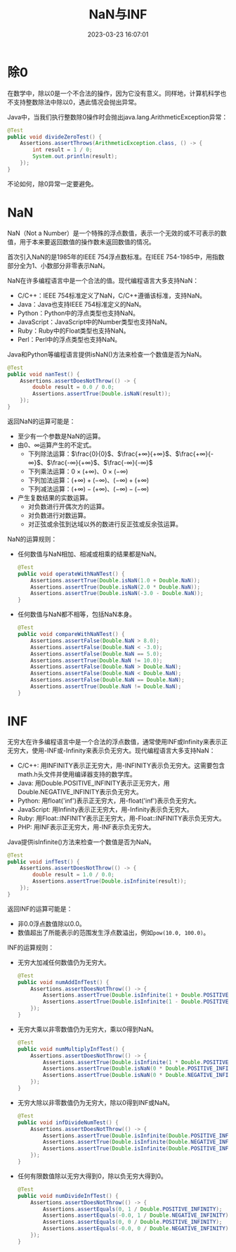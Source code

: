 ﻿---
title: NaN与INF
date: 2023-03-23 16:07:01
summary: 本文分享程序设计中浮点数值运算可能遇到的NaN和INF。
mathjax: true
tags:
- 程序设计
categories:
- 程序设计
---

# 除0

在数学中，除以0是一个不合法的操作，因为它没有意义。同样地，计算机科学也不支持整数除法中除以0，遇此情况会抛出异常。

Java中，当我们执行整数除0操作时会抛出java.lang.ArithmeticException异常：
```java
@Test
public void divideZeroTest() {
    Assertions.assertThrows(ArithmeticException.class, () -> {
        int result = 1 / 0;
        System.out.println(result);
    });
}
```

不论如何，除0异常一定要避免。

# NaN

NaN（Not a Number）是一个特殊的浮点数值，表示一个无效的或不可表示的数值，用于本来要返回数值的操作数未返回数值的情况。

首次引入NaN的是1985年的IEEE 754浮点数标准。在IEEE 754-1985中，用指数部分全为1、小数部分非零表示NaN。

NaN在许多编程语言中是一个合法的值。现代编程语言大多支持NaN：
- C/C++：IEEE 754标准定义了NaN，C/C++遵循该标准，支持NaN。
- Java：Java也支持IEEE 754标准定义的NaN。
- Python：Python中的浮点类型也支持NaN。
- JavaScript：JavaScript中的Number类型也支持NaN。
- Ruby：Ruby中的Float类型也支持NaN。
- Perl：Perl中的浮点类型也支持NaN。

Java和Python等编程语言提供isNaN()方法来检查一个数值是否为NaN。

```java
@Test
public void nanTest() {
    Assertions.assertDoesNotThrow(() -> {
        double result = 0.0 / 0.0;
        Assertions.assertTrue(Double.isNaN(result));
    });
}
```

返回NaN的运算可能是：
- 至少有一个参数是NaN的运算。
- 由$0$、$∞$运算产生的不定式。
    - 下列除法运算：$\frac{0}{0}$、$\frac{+∞}{+∞}$、$\frac{+∞}{-∞}$、$\frac{-∞}{+∞}$、$\frac{-∞}{-∞}$
    - 下列乘法运算：$0×(+∞)$、$0×(−∞)$
    - 下列加法运算：$(+∞)+(−∞)$、$(−∞)+(+∞)$
    - 下列减法运算：$(+∞)-(+∞)$、$(−∞)-(−∞)$
- 产生复数结果的实数运算。
    - 对负数进行开偶次方的运算。
    - 对负数进行对数运算。
    - 对正弦或余弦到达域以外的数进行反正弦或反余弦运算。

NaN的运算规则：
- 任何数值与NaN相加、相减或相乘的结果都是NaN。
    ```java
    @Test
    public void operateWithNaNTest() {
        Assertions.assertTrue(Double.isNaN(1.0 + Double.NaN));
        Assertions.assertTrue(Double.isNaN(2.0 * Double.NaN));
        Assertions.assertTrue(Double.isNaN(-3.0 - Double.NaN));
    }
    ```
- 任何数值与NaN都不相等，包括NaN本身。
    ```java
    @Test
    public void compareWithNaNTest() {
        Assertions.assertFalse(Double.NaN > 8.0);
        Assertions.assertFalse(Double.NaN < -3.0);
        Assertions.assertFalse(Double.NaN == 5.0);
        Assertions.assertTrue(Double.NaN != 10.0);
        Assertions.assertFalse(Double.NaN > Double.NaN);
        Assertions.assertFalse(Double.NaN < Double.NaN);
        Assertions.assertFalse(Double.NaN == Double.NaN);
        Assertions.assertTrue(Double.NaN != Double.NaN);
    }
    ```

# INF

无穷大在许多编程语言中是一个合法的浮点数值，通常使用INF或Infinity来表示正无穷大，使用-INF或-Infinity来表示负无穷大。现代编程语言大多支持NaN：
- C/C++: 用INFINITY表示正无穷大，用-INFINITY表示负无穷大。这需要包含math.h头文件并使用编译器支持的数学库。
- Java: 用Double.POSITIVE_INFINITY表示正无穷大，用Double.NEGATIVE_INFINITY表示负无穷大。
- Python: 用float('inf')表示正无穷大，用-float('inf')表示负无穷大。
- JavaScript: 用Infinity表示正无穷大，用-Infinity表示负无穷大。
- Ruby: 用Float::INFINITY表示正无穷大，用-Float::INFINITY表示负无穷大。
- PHP: 用INF表示正无穷大，用-INF表示负无穷大。

Java提供isInfinite()方法来检查一个数值是否为NaN。
```java
@Test
public void infTest() {
    Assertions.assertDoesNotThrow(() -> {
        double result = 1.0 / 0.0;
        Assertions.assertTrue(Double.isInfinite(result));
    });
}
```

返回INF的运算可能是：
- 非0.0浮点数值除以0.0。
- 数值超出了所能表示的范围发生浮点数溢出，例如`pow(10.0, 100.0)`。

INF的运算规则：
- 无穷大加减任何数值仍为无穷大。
    ```java
    @Test
    public void numAddInfTest() {
        Assertions.assertDoesNotThrow(() -> {
            Assertions.assertTrue(Double.isInfinite(1 + Double.POSITIVE_INFINITY));
            Assertions.assertTrue(Double.isInfinite(1 - Double.POSITIVE_INFINITY));
        });
    }
    ```
- 无穷大乘以非零数值仍为无穷大，乘以0得到NaN。
    ```java
    @Test
    public void numMultiplyInfTest() {
        Assertions.assertDoesNotThrow(() -> {
            Assertions.assertTrue(Double.isInfinite(1 * Double.POSITIVE_INFINITY));
            Assertions.assertTrue(Double.isNaN(0 * Double.POSITIVE_INFINITY));
            Assertions.assertTrue(Double.isNaN(0 * Double.NEGATIVE_INFINITY));
        });
    }
    ```
- 无穷大除以非零数值仍为无穷大，除以0得到INF或NaN。
    ```java
    @Test
    public void infDivideNumTest() {
        Assertions.assertDoesNotThrow(() -> {
            Assertions.assertTrue(Double.isInfinite(Double.POSITIVE_INFINITY / 1));
            Assertions.assertTrue(Double.isInfinite(Double.NEGATIVE_INFINITY / 1));
            Assertions.assertTrue(Double.isInfinite(Double.POSITIVE_INFINITY / 0));
        });
    }
    ```
- 任何有限数值除以无穷大得到0，除以负无穷大得到0。
    ```java
    @Test
    public void numDivideInfTest() {
        Assertions.assertDoesNotThrow(() -> {
            Assertions.assertEquals(0, 1 / Double.POSITIVE_INFINITY);
            Assertions.assertEquals(-0.0, 1 / Double.NEGATIVE_INFINITY);
            Assertions.assertEquals(0, 0 / Double.POSITIVE_INFINITY);
            Assertions.assertEquals(-0.0, 0 / Double.NEGATIVE_INFINITY);
        });
    }
    ```
